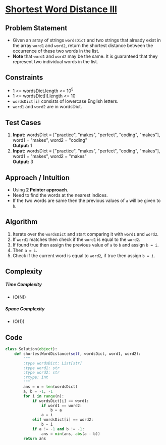 # [Shortest Word Distance lll](https://leetcode.com/problems/shortest-word-distance-iii/description/)

## Problem Statement
- Given an array of strings `wordsDict` and two strings that already exist in the array `word1` and `word2`, return the shortest distance between the occurrence of these two words in the list.
- **Note** that `word1` and `word2` may be the same. It is guaranteed that they represent two individual words in the list.


## Constraints
- 1 <= wordsDict.length <= 10<sup>5</sup>
- 1 <= wordsDict[i].length <= 10
- `wordsDict[i]` consists of lowercase English letters.
- `word1` and `word2` are in wordsDict.

## Test Cases
1. **Input:** wordsDict = ["practice", "makes", "perfect", "coding", "makes"], word1 = "makes", word2 = "coding" <br>
**Output:** 1
2. **Input:** wordsDict = ["practice", "makes", "perfect", "coding", "makes"], word1 = "makes", word2 = "makes"<br>
**Output:** 3

## Approach / Intuition 
- Using **2 Pointer approach**.
- Need to find the words at the nearest indices.
- If the two words are same then the previous values of `a` will be given to `b`. 

## Algorithm 
1. Iterate over the `wordsDict` and start comparing it with `word1` and `word2`.
2. If `word1` matches then check if the `word1` is equal to the `word2`.
3. If found true then assign the previous value of `a` to `b` and assign `b = i`.
4. Then `a = i`.
5. Check if the current word is equal to `word2`, if true then assign `b = i`.

## Complexity
##### Time Complexity
- \(O(N)\)
##### Space Complexity
- \(O(1)\)

## Code
```python
class Solution(object):
    def shortestWordDistance(self, wordsDict, word1, word2):
        """
        :type wordsDict: List[str]
        :type word1: str
        :type word2: str
        :rtype: int
        """
        ans = n = len(wordsDict)
        a, b = -1, -1
        for i in range(n):
            if wordsDict[i] == word1:
                if word1 == word2:
                    b = a
                a = i
            elif wordsDict[i] == word2:
                b = i
            if a != -1 and b != -1:
                ans = min(ans, abs(a - b))
        return ans
        
```